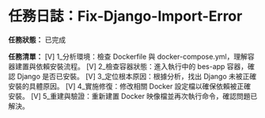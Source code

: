 # 任務日誌：Fix-Django-Import-Error

**任務狀態：** 已完成

**任務清單：**
[V] 1_分析環境：檢查 Dockerfile 與 docker-compose.yml，理解容器建置與依賴安裝流程。
[V] 2_檢查容器狀態：進入執行中的 bes-app 容器，確認 Django 是否已安裝。
[V] 3_定位根本原因：根據分析，找出 Django 未被正確安裝的具體原因。
[V] 4_實施修復：修改相關 Docker 設定檔以確保依賴被正確安裝。
[V] 5_重建與驗證：重新建置 Docker 映像檔並再次執行命令，確認問題已解決。